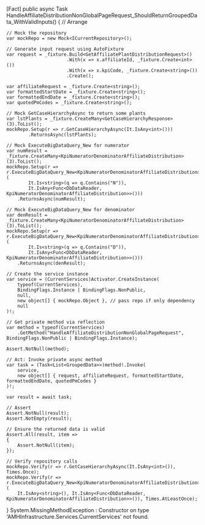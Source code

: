 [Fact]
public async Task HandleAffiliateDistributionNonGlobalPageRequest_ShouldReturnGroupedData_WithValidInputs()
{
    // Arrange

    // Mock the repository
    var mockRepo = new Mock<ICurrentRepository>();

    // Generate input request using AutoFixture
    var request = _fixture.Build<GetAffiliatePlantDistributionRequest>()
                          .With(x => x.affiliateId, _fixture.Create<int>())
                          .With(x => x.kpiCode, _fixture.Create<string>())
                          .Create();

    var affiliateRequest = _fixture.Create<string>();
    var formattedStartDate = _fixture.Create<string>();
    var formattedEndDate = _fixture.Create<string>();
    var quotedPmCodes = _fixture.Create<string>();

    // Mock GetCaseHierarchyAsync to return some plants
    var lstPlants = _fixture.CreateMany<GetCaseHierarchyResponse>(3).ToList();
    mockRepo.Setup(r => r.GetCaseHierarchyAsync(It.IsAny<int>()))
            .ReturnsAsync(lstPlants);

    // Mock ExecuteBigDataQuery_New for numerator
    var numResult = _fixture.CreateMany<KpiNumeratorDenominatorAffiliateDistribution>(3).ToList();
    mockRepo.Setup(r => r.ExecuteBigDataQuery_New<KpiNumeratorDenominatorAffiliateDistribution>(
            It.Is<string>(q => q.Contains("N")),
            It.IsAny<Func<DbDataReader, KpiNumeratorDenominatorAffiliateDistribution>>()))
        .ReturnsAsync(numResult);

    // Mock ExecuteBigDataQuery_New for denominator
    var denResult = _fixture.CreateMany<KpiNumeratorDenominatorAffiliateDistribution>(3).ToList();
    mockRepo.Setup(r => r.ExecuteBigDataQuery_New<KpiNumeratorDenominatorAffiliateDistribution>(
            It.Is<string>(q => q.Contains("D")),
            It.IsAny<Func<DbDataReader, KpiNumeratorDenominatorAffiliateDistribution>>()))
        .ReturnsAsync(denResult);

    // Create the service instance
    var service = (CurrentServices)Activator.CreateInstance(
        typeof(CurrentServices),
        BindingFlags.Instance | BindingFlags.NonPublic,
        null,
        new object[] { mockRepo.Object }, // pass repo if only dependency
        null
    )!;

    // Get private method via reflection
    var method = typeof(CurrentServices)
        .GetMethod("HandleAffiliateDistributionNonGlobalPageRequest", BindingFlags.NonPublic | BindingFlags.Instance);

    Assert.NotNull(method);

    // Act: Invoke private async method
    var task = (Task<List<GroupedData>>)method!.Invoke(
        service,
        new object[] { request, affiliateRequest, formattedStartDate, formattedEndDate, quotedPmCodes }
    )!;

    var result = await task;

    // Assert
    Assert.NotNull(result);
    Assert.NotEmpty(result);

    // Ensure the returned data is valid
    Assert.All(result, item =>
    {
        Assert.NotNull(item);
    });

    // Verify repository calls
    mockRepo.Verify(r => r.GetCaseHierarchyAsync(It.IsAny<int>()), Times.Once);
    mockRepo.Verify(r => r.ExecuteBigDataQuery_New<KpiNumeratorDenominatorAffiliateDistribution>(
        It.IsAny<string>(), It.IsAny<Func<DbDataReader, KpiNumeratorDenominatorAffiliateDistribution>>()), Times.AtLeastOnce);
}
System.MissingMethodException : Constructor on type 'AMHInfrastructure.Services.CurrentServices' not found.
